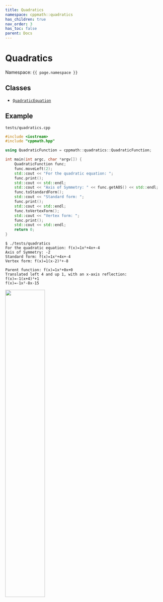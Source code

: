 ```yaml
---
title: Quadratics
namespace: cppmath::quadratics
has_children: true
nav_order: 3
has_toc: false
parent: Docs
---
```

# Quadratics
Namespace: `{{ page.namespace }}`

## Classes

- [`QuadraticEquation`](<https://https123456789.github.io/CPP-Math/quadratics/QuadraticEquation>)

## Example

`tests/quadratics.cpp`
```cpp
#include <iostream>
#include "cppmath.hpp"

using QuadraticFunction = cppmath::quadratics::QuadraticFunction;

int main(int argc, char *argv[]) {
	QuadraticFunction func;
	func.moveLeft(2);
	std::cout << "For the quadratic equation: ";
	func.print();
	std::cout << std::endl;
	std::cout << "Axis of Symmetry: " << func.getAOS() << std::endl;
	func.toStandardForm();
	std::cout << "Standard form: ";
	func.print();
	std::cout << std::endl;
	func.toVertexForm();
	std::cout << "Vertex form: ";
	func.print();
	std::cout << std::endl;
	return 0;
}
```

```
$ ./tests/quadratics
For the quadratic equation: f(x)=1x²+4x+-4
Axis of Symmetry: -2
Standard form: f(x)=1x²+4x+-4
Vertex form: f(x)=1(x-2)²+-8

Parent function: f(x)=1x²+0x+0
Translated left 4 and up 1, with an x-axis reflection:
f(x)=-1(x+4)²+1
f(x)=-1x²-8x-15
```

<img src="https://user-images.githubusercontent.com/81256789/149603986-2ec4e8e2-7d85-4fa6-8002-d488ee992f06.png" style="width: 50%;" align="center">